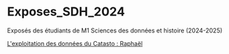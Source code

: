# Exposes_SDH_2024
Exposés des étudiants de M1 Sciences des données et histoire (2024-2025)

[L'exploitation des données du Catasto : Raphaël](https://github.com/Lymael/Exposes_SDH_2024/blob/main/Exposes/Cognet_Rapha%C3%ABl/Sujet_expose.md)

